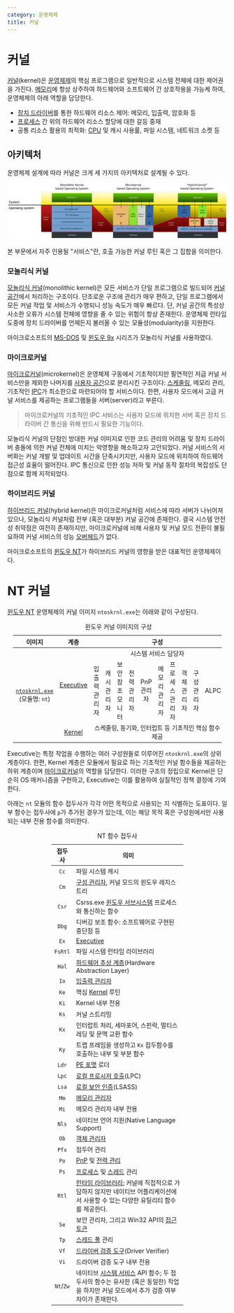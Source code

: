 ```yaml
---
category: 운영체제
title: 커널
---
```

# 커널
[커널](https://ko.wikipedia.org/wiki/커널_(컴퓨팅))(kernel)은 [운영체제](https://ko.wikipedia.org/wiki/운영체제)의 핵심 프로그램으로 일반적으로 시스템 전체에 대한 제어권을 가진다. [메모리](ko.Memory.md)에 항상 상주하여 하드웨어와 소프트웨어 간 상호작용을 가능케 하여, 운영체제의 아래 역할을 담당한다.

* [장치 드라이버](ko.Driver.md#장치-드라이버)를 통한 하드웨어 리소스 제어: 메모리, 입출력, 암호화 등
* [프로세스](ko.Process.md) 간 위의 하드웨어 리소스 할당에 대한 갈등 중재
* 공통 리소스 활용의 최적화: [CPU](ko.Processor.md) 및 캐시 사용률, 파일 시스템, 네트워크 소켓 등

## 아키텍처
운영체제 설계에 따라 커널은 크게 세 가지의 아키텍처로 설계될 수 있다.

![커널 설계에 따른 아키텍처<sub><i>출처: <a href="https://commons.wikimedia.org/wiki/File:OS-structure2.svg">위키미디어</a></i></sub>](./images/kernel_structures.svg)

본 부문에서 자주 인용될 "서비스"란, 호출 가능한 커널 루틴 혹은 그 집합을 의미한다.

### 모놀리식 커널
[모놀리식 커널](https://ko.wikipedia.org/wiki/모놀리식_커널)(monolithic kernel)은 모든 서비스가 단일 프로그램으로 빌드되어 [커널 공간](ko.Processor.md#보호-링)에서 처리하는 구조이다. 단조로운 구조에 관리가 매우 편하고, 단일 프로그램에서 모든 커널 작업 및 서비스가 수행되니 성능 속도가 매우 빠르다. 단, 커널 공간의 특성상 사소한 오류가 시스템 전체에 영향을 줄 수 있는 위험이 항상 존재한다. 운영체제 런타임 도중에 장치 드라이버를 언제든지 불러올 수 있는 모듈성(modularity)을 지원한다.

마이크로소프트의 [MS-DOS](https://ko.wikipedia.org/wiki/MS-DOS) 및 [윈도우 9x](https://ko.wikipedia.org/wiki/윈도우_9x) 시리즈가 모놀리식 커널를 사용하였다.

### 마이크로커널
[마이크로커널](https://ko.wikipedia.org/wiki/마이크로커널)(microkernel)은 운영체제 구동에서 기초적이지만 필연적인 저급 커널 서비스만을 제외한 나머지를 [사용자 공간](ko.Processor.md#보호-링)으로 분리시킨 구조이다: [스케줄링](ko.Processor.md#스케줄링), 메모리 관리, 기초적인 [IPC](ko.Process.md#프로세스-간-통신)가 최소한으로 마련되어야 할 서비스이다. 한편, 사용자 모드에서 고급 커널 서비스를 제공하는 프로그램들을 서버(server)라고 부른다.

> 마이크로커널의 기초적인 IPC 서비스는 사용자 모드에 위치한 서버 혹은 장치 드라이버 간 통신을 위해 반드시 필요한 기능이다.

모놀리식 커널의 단점인 방대한 커널 이미지로 인한 코드 관리의 어려움 및 장치 드라이버 충돌에 의한 커널 전체에 미치는 악영향을 해소하고자 고안되었다. 커널 서비스의 서버화는 커널 개발 및 업데이트 시간을 단축시키지만, 사용자 모드에 위치하여 하드웨어 접근성 효율이 떨어진다. IPC 통신으로 인한 성능 저하 및 커널 동작 절차의 복잡성도 단점으로 함께 지적되었다.

### 하이브리드 커널
[하이브리드 커널](https://ko.wikipedia.org/wiki/하이브리드_커널)(hybrid kernel)은 마이크로커널처럼 서비스에 따라 서버가 나뉘어져 있으나, 모놀리식 커널처럼 전부 (혹은 대부분) 커널 공간에 존재한다. 결국 시스템 안전성 취약점은 여전히 존재하지만, 마이크로커널에 비해 사용자 및 커널 모드 전환이 불필요하여 커널 서비스의 성능 [오버헤드](https://ko.wikipedia.org/wiki/오버헤드)가 없다.

마이크로소프트의 [윈도우 NT](ko.Windows.md)가 하이브리드 커널의 영향을 받은 대표적인 운영체제이다.

# NT 커널
[윈도우 NT](ko.Windows.md) 운영체제의 커널 이미지 `ntoskrnl.exe`는 아래와 같이 구성된다.

<table style="width: 95%; margin: auto;">
<caption style="caption-side: top;">윈도우 커널 이미지의 구성</caption>
<colgroup><col style="width: 15%;"/><col style="width: 15%;"/><col/><col/><col/><col/><col/><col/><col/><col/><col/><col/></colgroup>
<thead><tr><th style="text-align: center;">이미지</th><th style="text-align: center;">계층</th><th colspan="10" style="text-align: center;">구성</th></tr></thead>
<tbody><tr><td rowspan="3" style="text-align: center;"><a href="https://ko.wikipedia.org/wiki/Ntoskrnl.exe"><code>ntoskrnl.exe</code></a><br/>(모듈명: <code>nt</code>)</td><td rowspan="2" style="text-align: center;"><a href="https://en.wikipedia.org/wiki/Architecture_of_Windows_NT#Executive">Executive</td><td colspan="10" style="text-align: center;">시스템 서비스 담당자</td></tr><tr><td style="text-align: center;">입출력 관리자</td><td style="text-align: center;">캐시 관리자</td><td style="text-align: center;">보안 참조 모니터</td><td style="text-align: center;">전력 관리자</td><td style="text-align: center;">PnP 관리자</td><td style="text-align: center;">메모리 관리자</td><td style="text-align: center;">프로세스 관리자</td><td style="text-align: center;">객체 관리자</td><td style="text-align: center;">구성 관리자</td><td style="text-align: center;">ALPC</td></tr>
<tr><td style="text-align: center;"><a href="https://en.wikipedia.org/wiki/Architecture_of_Windows_NT#Kernel">Kernel</a></td><td colspan="10" style="text-align: center;">스케줄링, 동기화, 인터럽트 등 기초적인 핵심 함수 제공</td></tr></tbody>
</table>

Executive는 특정 작업을 수행하는 여러 구성원들로 이루어진 `ntoskrnl.exe`의 상위 계층이다. 한편, Kernel 계층은 모듈에서 필요로 하는 기초적인 커널 함수들을 제공하는 하위 계층이며 [마이크로커널](#마이크로커널)의 역할을 담당한다. 이러한 구조의 정립으로 Kernel은 단순히 OS 매커니즘을 구현하고, Executive는 이를 활용하여 실질적인 정책 결정에 기여한다.

아래는 `nt` 모듈의 함수 접두사가 각각 어떤 목적으로 사용되는 지 식별하는 도표이다. 일부 함수는 접두사에 `p`가 추가된 경우가 있는데, 이는 해당 목적 혹은 구성원에서만 사용되는 내부 전용 함수를 의미한다.

<table style="width: 60%; margin: auto;">
<caption style="caption-side: top;">NT 함수 접두사</caption>
<colgroup><col style="width: 15%;"/><col style="width: 85%;"/></colgroup>
<thead><tr><th style="text-align: center;">접두사</th><th style="text-align: center;">의미</th></tr></thead>
<tbody>
<tr><td style="text-align: center;"><code>Cc</code></td><td>파일 시스템 캐시</td></tr>
<tr><td style="text-align: center;"><code>Cm</code></td><td><a href="#구성-관리자">구성 관리자</a>, 커널 모드의 윈도우 레지스트리</td></tr>
<tr><td style="text-align: center;"><code>Csr</code></td><td>Csrss.exe <a href="ko.Subsystem.md#윈도우-서브시스템">윈도우 서브시스템</a> 프로세스와 통신하는 함수</td></tr>
<tr><td style="text-align: center;"><code>Dbg</code></td><td>디버깅 보조 함수: 소프트웨어로 구현된 중단점 등</td></tr>
<tr><td style="text-align: center;"><code>Ex</code></td><td><a href="https://en.wikipedia.org/wiki/Architecture_of_Windows_NT#Executive">Executive</a></td></tr>
<tr><td style="text-align: center;"><code>FsRtl</code></td><td>파일 시스템 런타임 라이브러리</td></tr>
<tr><td style="text-align: center;"><code>Hal</code></td><td><a href="#하드웨어-추상-계층">하드웨어 추상 계층</a>(Hardware Abstraction Layer)</td></tr>
<tr><td style="text-align: center;"><code>Io</code></td><td><a href="#입출력-관리자">입출력 관리자</a></td></tr>
<tr><td style="text-align: center;"><code>Ke</code></td><td>핵심 <a href="https://en.wikipedia.org/wiki/Architecture_of_Windows_NT#Kernel">Kernel</a> 루틴</td></tr>
<tr><td style="text-align: center;"><code>Ki</code></td><td>Kernel 내부 전용</td></tr>
<tr><td style="text-align: center;"><code>Ks</code></td><td>커널 스트리밍</td></tr>
<tr><td style="text-align: center;"><code>Kx</code></td><td>인터럽트 처리, 세마포어, 스핀락, 멀티스레딩 및 문맥 교환 함수</td></tr>
<tr><td style="text-align: center;"><code>Ky</code></td><td>트랩 프레임을 생성하고 <code>Kx</code> 접두함수를 호출하는 내부 및 부분 함수</td></tr>
<tr><td style="text-align: center;"><code>Ldr</code></td><td><a href="https://ko.wikipedia.org/wiki/PE_포맷">PE 포맷</a> 로더</td></tr>
<tr><td style="text-align: center;"><code>Lpc</code></td><td><a href="https://ko.wikipedia.org/wiki/로컬_프로시저_호출">로컬 프로시저 호출</a>(LPC)</td></tr>
<tr><td style="text-align: center;"><code>Lsa</code></td><td><a href="https://ko.wikipedia.org/wiki/로컬_보안_인증_하위_시스템_서비스">로컬 보안 인증</a>(LSASS)</td></tr>
<tr><td style="text-align: center;"><code>Mm</code></td><td><a href="#메모리-관리자">메모리 관리자</a></td></tr>
<tr><td style="text-align: center;"><code>Mi</code></td><td>메모리 관리자 내부 전용</td></tr>
<tr><td style="text-align: center;"><code>Nls</code></td><td>네이티브 언어 지원(Native Language Support)</td></tr>
<tr><td style="text-align: center;"><code>Ob</code></td><td><a href="#객체-관리자">객체 관리자</a></td></tr>
<tr><td style="text-align: center;"><code>Pfx</code></td><td>접두어 관리</td></tr>
<tr><td style="text-align: center;"><code>Po</code></td><td><a href="#PnP-관리자">PnP</a> 및 <a href="#전력-관리자">전력 관리</a></td></tr>
<tr><td style="text-align: center;"><code>Ps</code></td><td><a href="ko.Process.md">프로세스</a> 및 <a href="ko.Process.md#스레드">스레드</a> 관리</td></tr>
<tr><td style="text-align: center;"><code>Rtl</code></td><td><a href="https://ko.wikipedia.org/wiki/런타임_라이브러리">런타임 라이브러리</a>; 커널에 직접적으로 가담하지 않지만 네이티브 어플리케이션에서 사용할 수 있는 다양한 유틸리티 함수를 제공한다.</td></tr>
<tr><td style="text-align: center;"><code>Se</code></td><td>보안 관리자, 그리고 Win32 API의 <a href="https://en.wikipedia.org/wiki/Access_token">접근 토큰</a></td></tr>
<tr><td style="text-align: center;"><code>Tp</code></td><td><a href="https://en.wikipedia.org/wiki/Thread_pool">스레드 풀</a> 관리</a></td></tr>
<tr><td style="text-align: center;"><code>Vf</code></td><td><a href="https://learn.microsoft.com/en-us/windows-hardware/drivers/devtest/driver-verifier">드라이버 검증 도구</a>(Driver Verifier)</td></tr>
<tr><td style="text-align: center;"><code>Vi</code></td><td>드라이버 검증 도구 내부 전용</td></tr>
<tr><td style="text-align: center;"><code>Nt</code>/<code>Zw</code></td><td>네이티브 <a href="ko.WinAPI.md#시스템-서비스">시스템 서비스</a> API 함수; 두 접두사의 함수는 유사한 (혹은 동일한) 작업을 하지만 커널 모드에서 추가 검증 여부 차이가 존재한다.</td></tr>
</tbody>
</table>
